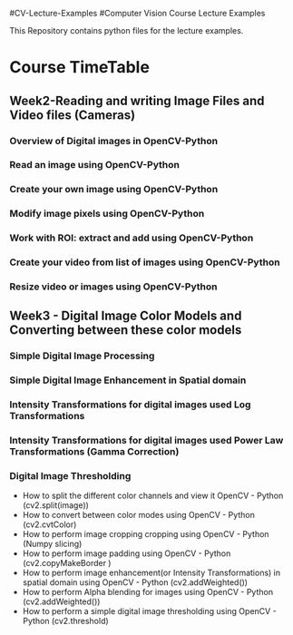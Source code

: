 #CV-Lecture-Examples
#Computer Vision Course Lecture Examples

This Repository contains python files for the lecture examples. 
# Course TimeTable
## Week2-Reading and writing Image Files and Video files (Cameras)
### Overview of Digital images in OpenCV-Python
### Read an image using OpenCV-Python
### Create your own image using OpenCV-Python
### Modify image pixels using OpenCV-Python
### Work with ROI: extract and add using OpenCV-Python
### Create your video from list of images using OpenCV-Python
### Resize video or images using OpenCV-Python

## Week3 - Digital Image Color Models and Converting between these color models
### Simple Digital Image Processing
### Simple Digital Image Enhancement in Spatial domain
### Intensity Transformations for digital images used Log Transformations 
### Intensity Transformations for digital images used Power Law Transformations (Gamma Correction)
### Digital Image Thresholding
- How to split the different color channels and view it OpenCV - Python (cv2.split(image))
- How to convert between color modes using OpenCV - Python (cv2.cvtColor)
- How to perform image cropping cropping using OpenCV - Python (Numpy slicing)
- How to perform image padding using OpenCV - Python (cv2.copyMakeBorder )
- How to perform image enhancement(or Intensity Transformations) in spatial domain using OpenCV - Python (cv2.addWeighted())
- How to perform Alpha blending for images using OpenCV - Python (cv2.addWeighted())
- How to perform a simple digital image thresholding using OpenCV - Python (cv2.threshold)